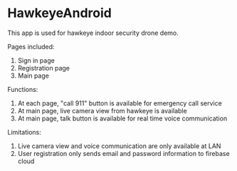 # HawkeyeAndroid

This app is used for hawkeye indoor security drone demo.

Pages included:
1. Sign in page
2. Registration page
3. Main page

Functions:
1. At each page, "call 911" button is available for emergency call service
2. At main page, live camera view from hawkeye is available
3. At main page, talk button is available for real time voice communication

Limitations:
1. Live camera view and voice communication are only available at LAN
2. User registration only sends email and password information to firebase cloud